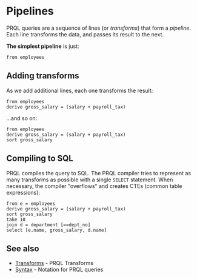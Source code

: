 # Pipelines

PRQL queries are a sequence of lines (or _transforms_) that form a _pipeline_.
Each line transforms the data, and passes its result to the next.

**The simplest pipeline** is just:

```prql
from employees
```

## Adding transforms

As we add additional lines, each one transforms the result:

```prql
from employees
derive gross_salary = (salary + payroll_tax)
```

...and so on:

```prql no-eval
from employees
derive gross_salary = (salary + payroll_tax)
sort gross_salary
```

## Compiling to SQL

PRQL compiles the query to SQL. The PRQL compiler tries to represent as many
transforms as possible with a single `SELECT` statement. When necessary, the
compiler "overflows" and creates CTEs (common table expressions):

```prql
from e = employees
derive gross_salary = (salary + payroll_tax)
sort gross_salary
take 10
join d = department [==dept_no]
select [e.name, gross_salary, d.name]
```

## See also

- [Transforms](../transforms/README.md) - PRQL Transforms
- [Syntax](../syntax/README.md) - Notation for PRQL queries
